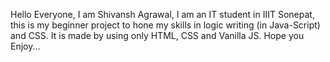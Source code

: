 Hello Everyone, I am Shivansh Agrawal, I am an IT student in IIIT Sonepat, this is my beginner project to hone my skills in logic writing (in Java-Script) and CSS.
It is made by using only HTML, CSS and Vanilla JS.
Hope you Enjoy...

